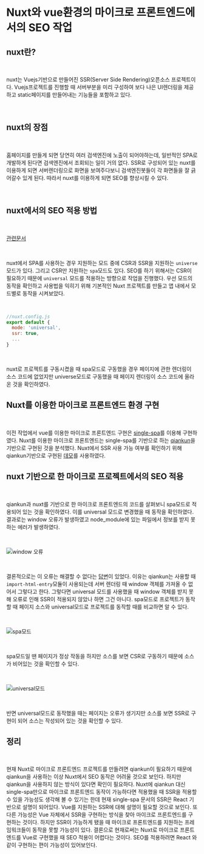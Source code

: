 # Nuxt와 vue환경의 마이크로 프론트엔드에서의 SEO 작업

## nuxt란?

<br>

nuxt는 Vuejs기반으로 만들어진 SSR(Server Side Rendering)오픈소스 프로젝트이다. Vuejs프로젝트를 진행할 때 서버부분을 미리 구성하여 보다 나은 UI렌더링을 제공하고 static페이지를 만들어내는 기능들을 포함하고 있다.

<br>

## nuxt의 장점

<br>

홈페이지를 만들게 되면 당연히 여러 검색엔진에 노출이 되어야하는데, 일반적인 SPA로 개발하게 된다면 검색엔진에서 조회되는 일이 거의 없다. SSR로 구성되어 있는 nuxt를 이용하게 되면 서버렌더링으로 화면을 보여주다보니 검색엔진봇들이 각 화면들을 잘 긁어갈수 있게 된다. 따라서 nuxt를 이용하게 되면 SEO를 향상시킬 수 있다.

<br>

## nuxt에서의 SEO 적용 방법

<br>

[관련문서](https://nuxtjs.org/docs/2.x/configuration-glossary/configuration-mode)

<br>

nuxt에서 SPA를 사용하는 경우 지원하는 모드 중에 CSR과 SSR을 지원하는 `universe` 모드가 있다. 그리고 CSR만 지원하는 `spa`모드도 있다. SEO를 하기 위해서는 CSR이 필요하기 때문에 `universal` 모드를 적용하는 방향으로 작업을 진행했다. 우선 모드의 동작을 확인하고 사용법을 익히기 위해 기본적인 Nuxt 프로젝트를 만들고 앱 내에서 모드별로 동작을 시켜보았다. 

<br>

```vue.js
//nuxt.config.js
export default {
  mode: 'universal',
  ssr: true,
  ...
}
  ```

<br>

nuxt로 프로젝트를 구동시켰을 때 spa모드로 구동했을 경우 페이지에 관한 렌더링이 소스 코드에 없었지만 universe모드로 구동했을 때 페이지 렌더링이 소스 코드에 올라온 것을 확인하였다.


## Nuxt를 이용한 마이크로 프론트엔드 환경 구현

<br>

이전 작업에서 vue를 이용한 마이크로 프론트엔드 구현은 [single-spa](https://github.com/single-spa/single-spa)를 이용해 구현하였다. Nuxt를 이용한 마이크로 프론트엔드는 single-spa를 기반으로 하는 [qiankun](https://qiankun.umijs.org/guide)을 기반으로 구현된 것을 분석했다. Nuxt에서 SSR 사용 가능 여부를 확인하기 위해 qiankun기반으로 구현된 [데모](https://github.com/FEMessage/nuxt-micro-frontend)를 사용하였다.

## nuxt 기반으로 한 마이크로 프로젝트에서의 SEO 적용

<br>

qiankun과 nuxt를 기반으로 한 마이크로 프론트엔드의 코드를 살펴보니 spa모드로 적용되어 있는 것을 확인하였다. 이를 universal 모드로 변경했을 때 동작을 확인하였다. 결과로는 window 오류가 발생하였고 node_module에 있는 파일에서 정보를 받지 못하는 에러가 발생하였다.

<br>

![window 오류](https://github.com/jskim16/Nuxt-micro-frontend/blob/main/img/window-is-not-defined.PNG)

<br>

결론적으로는 이 오류는 해결할 수 없다는 [답변](https://github.com/umijs/qiankun/issues/772)이 있었다. 이유는 qiankun는 사용할 때 `import-html-entry`모듈이 사용되는데 서버 렌더링 때 window 객체를 가져올 수 없어서 그렇다고 한다. 그렇다면 universal 모드를 사용했을 때 window 객체를 받지 못해 오류로 인해 SSR이 적용되지 않았나 하면 그건 아니다. spa모드로 프로젝트가 동작할 때 페이지 소스와 universal모드로 프로젝트를 동작할 때를 비교하면 알 수 있다.

<br>

![spa모드](https://github.com/jskim16/Nuxt-micro-frontend/blob/main/img/spa-mode.PNG)

<br>

spa모드일 땐 페이지가 정상 작동을 하지만 소스를 보면 CSR로 구동하기 때문에 소스가 비어있는 것을 확인할 수 있다.

<br>

![universal모드](https://github.com/jskim16/Nuxt-micro-frontend/blob/main/img/universal-mode.PNG)

<br>

반면 universal모드로 동작했을 때는 페이지는 오류가 생기지만 소스를 보면 SSR로 구현이 되어 소스는 작성되어 있는 것을 확인할 수 있다.

## 정리

<br>

현재 Nuxt로 마이크로 프론트엔드 프로젝트를 만들려면 qiankun이 필요하기 때문에 qiankun을 사용하는 이상 Nuxt에서 SEO 동작은 어려울 것으로 보인다. 하지만 qiankun을 사용하지 않는 방식이 있다면 확인이 필요하다. Nuxt에 qiankun 대신 single-spa만으로 마이크로 프론트엔드 동작이 가능하다면 적용했을 때 SSR을 적용할 수 있을 가능성도 생각해 볼 수 있기는 한데 현재 single-spa 문서의 SSR은 React 기반으로 설명이 되어있다. Vue를 지원하는 SSR에 대해 설명이 필요할 것으로 보인다. 또 다른 가능성은 Vue 자체에서 SSR을 구현하는 방식을 찾아 마이크로 프론트엔드를 구현하는 것이다. 하지만 SSR이 가능하게 됐을 때 마이크로 프론트엔드를 지원하는 프레임워크들이 동작을 못할 가능성이 있다. 결론으로 현재로써는 Nuxt로 마이크로 프론트엔드를 Vue로 구현했을 때 SEO 적용이 어렵다는 것이다. SEO를 적용하려면 React 와 같이 구현하는 편이 가능성이 있어보인다.
